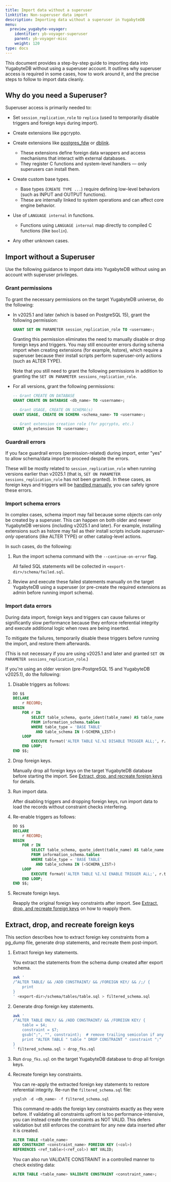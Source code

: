 ```yaml
---
title: Import data without a superuser
linktitle: Non-superuser data import
description: Importing data without a superuser in YugabyteDB
menu:
  preview_yugabyte-voyager:
    identifier: yb-voyager-superuser
    parent: yb-voyager-misc
    weight: 120
type: docs
---
```


This document provides a step-by-step guide to importing data into YugabyteDB without using a superuser account. It outlines why superuser access is required in some cases, how to work around it, and the precise steps to follow to import data cleanly.

## Why do you need a Superuser?

Superuser access is primarily needed to:

- Set `session_replication_role` to `replica` (used to temporarily disable triggers and foreign keys during import).

- Create extensions like pgcrypto.

- Create extensions like [postgres_fdw](https://www.postgresql.org/docs/current/postgres-fdw.html) or [dblink](https://www.postgresql.org/docs/current/dblink.html).

  - These extensions define foreign data wrappers and access mechanisms that interact with external databases.
  - They register C functions and system-level handlers — only superusers can install them.

- Create custom base types.

  - Base types (`CREATE TYPE ...`) require defining low-level behaviors (such as INPUT and OUTPUT functions).
  - These are internally linked to system operations and can affect core engine behavior.

- Use of `LANGUAGE internal` in functions.

  - Functions using `LANGUAGE internal` map directly to compiled C functions (like `boolin`).

- Any other unknown cases.

## Import without a Superuser

Use the following guidance to import data into YugabyteDB without using an account with superuser privileges.

### Grant permissions

To grant the necessary permissions on the target YugabyteDB universe, do the following:

- In v2025.1 and later (which is based on PostgreSQL 15), grant the following permission:

    ```sql
    GRANT SET ON PARAMETER session_replication_role TO <username>;
    ```

    Granting this permission eliminates the need to manually disable or drop foreign keys and triggers. You may still encounter errors during schema import when creating extensions (for example, hstore), which require a superuser because their install scripts perform superuser-only actions (such as ALTER TYPE).

    Note that you still need to grant the following permissions in addition to granting the `SET ON PARAMETER sessions_replication_role`.

- For all versions, grant the following permissions:

    ```sql
    -- Grant CREATE ON DATABASE
    GRANT CREATE ON DATABASE <db_name> TO <username>;

    -- Grant USAGE, CREATE ON SCHEMA(s)
    GRANT USAGE, CREATE ON SCHEMA <schema_name> TO <username>;

    -- Grant extension creation role (for pgcrypto, etc.)
    GRANT yb_extension TO <username>;
    ```

### Guardrail errors

If you face guardrail errors (permission-related) during import, enter "yes" to allow schema/data import to proceed despite the errors.

These will be mostly related to `session_replication_role` when running versions earlier than v2025.1 (that is, `SET ON PARAMETER sessions_replication_role` has not been granted). In these cases, as foreign keys and triggers will be [handled manually](#import-data-errors), you can safely ignore these errors.

### Import schema errors

In complex cases, schema import may fail because some objects can only be created by a superuser. This can happen on both older and newer YugabyteDB versions (including v2025.1 and later). For example, installing extensions such as hstore may fail as their install scripts include _superuser-only_ operations (like ALTER TYPE) or other catalog-level actions.

In such cases, do the following:

1. Run the import schema command with the `--continue-on-error` flag.

    All failed SQL statements will be collected in `<export-dir>/schema/failed.sql`.

1. Review and execute these failed statements manually on the target YugabyteDB using a superuser (or pre-create the required extensions as admin before running import schema).

### Import data errors

During data import, foreign keys and triggers can cause failures or significantly slow performance because they enforce referential integrity and execute additional logic when rows are being inserted.

To mitigate the failures, temporarily disable these triggers before running the import, and restore them afterwards.

(This is not necessary if you are using v2025.1 and later and granted `SET ON PARAMETER sessions_replication_role`.)

If you're using an older version (pre-PostgreSQL 15 and YugabyteDB v2025.1), do the following:

1. Disable triggers as follows:

    ```sql
    DO $$
    DECLARE
        r RECORD;
    BEGIN
        FOR r IN
            SELECT table_schema, quote_ident(table_name) AS table_name
            FROM information_schema.tables
            WHERE table_type = 'BASE TABLE'
              AND table_schema IN (<SCHEMA_LIST>)
        LOOP
            EXECUTE format('ALTER TABLE %I.%I DISABLE TRIGGER ALL;', r.table_schema, r.table_name);
        END LOOP;
    END $$;
    ```

1. Drop foreign keys.

    Manually drop all foreign keys on the target YugabyteDB database before starting the import. See [Extract, drop, and recreate foreign keys](#extract-drop-and-recreate-foreign-keys) for details.

1. Run import data.

    After disabling triggers and dropping foreign keys, run import data to load the records without constraint checks interfering.

1. Re-enable triggers as follows:

    ```sql
    DO $$
    DECLARE
        r RECORD;
    BEGIN
        FOR r IN
            SELECT table_schema, quote_ident(table_name) AS table_name
            FROM information_schema.tables
            WHERE table_type = 'BASE TABLE'
              AND table_schema IN (<SCHEMA_LIST>)
        LOOP
            EXECUTE format('ALTER TABLE %I.%I ENABLE TRIGGER ALL;', r.table_schema, r.table_name);
        END LOOP;
    END $$;
    ```

1. Recreate foreign keys.

   Reapply the original foreign key constraints after import. See [Extract, drop, and recreate foreign keys](#extract-drop-and-recreate-foreign-keys) on how to reapply them.

## Extract, drop, and recreate foreign keys

This section describes how to extract foreign key constraints from a pg_dump file, generate drop statements, and recreate them post-import.

1. Extract foreign key statements.

   You extract the statements from the schema dump created after export schema.

    ```sh
    awk '
    /^ALTER TABLE/ && /ADD CONSTRAINT/ && /FOREIGN KEY/ && /;/ {
        print
    }
    ' <export-dir>/schema/tables/table.sql > filtered_schema.sql
    ```

1. Generate drop foreign key statements.

    ```sh
    awk '
    /^ALTER TABLE ONLY/ && /ADD CONSTRAINT/ && /FOREIGN KEY/ {
        table = $4;
        constraint = $7;
        gsub(";", "", constraint);  # remove trailing semicolon if any
        print "ALTER TABLE " table " DROP CONSTRAINT " constraint ";"
    }
    ' filtered_schema.sql > drop_fks.sql
    ```

1. Run `drop_fks.sql` on the target YugabyteDB database to drop all foreign keys.

1. Recreate foreign key constraints.

    You can re-apply the extracted foreign key statements to restore referential integrity. Re-run the `filtered_schema.sql` file:

    ```sql
    ysqlsh -d <db_name> -f filtered_schema.sql
    ```

    This command re-adds the foreign key constraints exactly as they were before. If validating all constraints upfront is too performance-intensive, you can instead create the constraints as NOT VALID. This defers validation but still enforces the constraint for any new data inserted after it is created.

    ```sql
    ALTER TABLE <table_name>
    ADD CONSTRAINT <constraint_name> FOREIGN KEY (<col>)
    REFERENCES <ref_table>(<ref_col>) NOT VALID;
    ```

    You can also run VALIDATE CONSTRAINT in a controlled manner to check existing data:

    ```sql
    ALTER TABLE <table_name> VALIDATE CONSTRAINT <constraint_name>;
    ```
